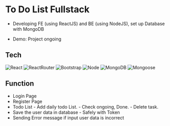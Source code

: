 # To Do List Fullstack
- Developing FE (using ReactJS) and BE (using NodeJS), set up Database with MongoDB 
* Demo: Project ongoing

## Tech
![React](https://img.shields.io/badge/-React-222222?style=for-the-badge&logo=react)
![ReactRouter](https://img.shields.io/badge/-ReactRouter-white?style=for-the-badge&logo=ReactRouter)
![Bootstrap](https://img.shields.io/badge/-Bootstrap-purple?style=for-the-badge&logo=Bootstrap)
![Node](https://img.shields.io/badge/-Nodejs-43853d?style=for-the-badge&logo=Node.js&logoColor=white)
![MongoDB](https://img.shields.io/badge/-MongoDB-7FFF00?style=for-the-badge&logo=MongoDB)
![Mongoose](https://img.shields.io/badge/-Mongoose-6B8E23?style=for-the-badge&logo=Mongoose)

## Function
* Login Page
* Register Page
* Todo List - Add daily todo List.
            - Check ongoing, Done.
            - Delete task.
* Save the user data in database - Safely with Token
* Sending Error message if input user data is incorrect
